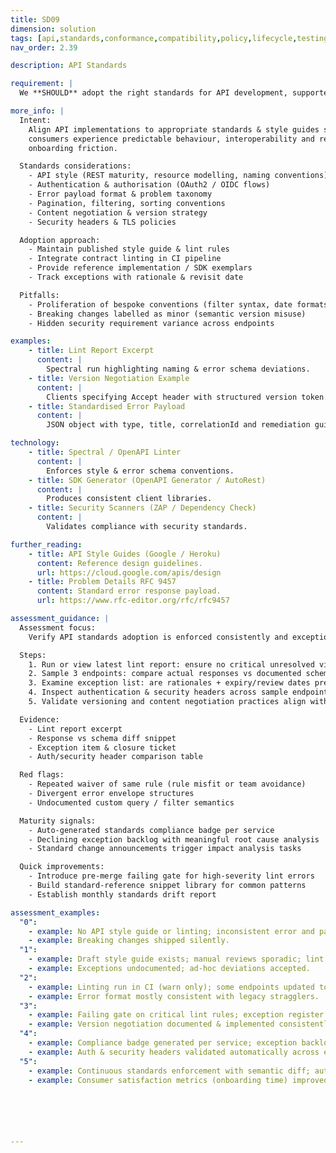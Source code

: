 ```yaml
---
title: SD09
dimension: solution
tags: [api,standards,conformance,compatibility,policy,lifecycle,testing,deprecation,style-guide,linting,governance-workflow]
nav_order: 2.39

description: API Standards

requirement: |
  We **SHOULD** adopt the right standards for API development, supported by user, consumer, and market / supplier engagement.

more_info: |
  Intent:
    Align API implementations to appropriate standards & style guides so
    consumers experience predictable behaviour, interoperability and reduced
    onboarding friction.

  Standards considerations:
    - API style (REST maturity, resource modelling, naming conventions)
    - Authentication & authorisation (OAuth2 / OIDC flows)
    - Error payload format & problem taxonomy
    - Pagination, filtering, sorting conventions
    - Content negotiation & version strategy
    - Security headers & TLS policies

  Adoption approach:
    - Maintain published style guide & lint rules
    - Integrate contract linting in CI pipeline
    - Provide reference implementation / SDK exemplars
    - Track exceptions with rationale & revisit date

  Pitfalls:
    - Proliferation of bespoke conventions (filter syntax, date formats)
    - Breaking changes labelled as minor (semantic version misuse)
    - Hidden security requirement variance across endpoints

examples: 
    - title: Lint Report Excerpt
      content: |
        Spectral run highlighting naming & error schema deviations.
    - title: Version Negotiation Example
      content: |
        Clients specifying Accept header with structured version token.
    - title: Standardised Error Payload
      content: |
        JSON object with type, title, correlationId and remediation guidance.

technology:
    - title: Spectral / OpenAPI Linter
      content: |
        Enforces style & error schema conventions.
    - title: SDK Generator (OpenAPI Generator / AutoRest)
      content: |
        Produces consistent client libraries.
    - title: Security Scanners (ZAP / Dependency Check)
      content: |
        Validates compliance with security standards.

further_reading:
    - title: API Style Guides (Google / Heroku)
      content: Reference design guidelines.
      url: https://cloud.google.com/apis/design
    - title: Problem Details RFC 9457
      content: Standard error response payload.
      url: https://www.rfc-editor.org/rfc/rfc9457

assessment_guidance: |
  Assessment focus:
    Verify API standards adoption is enforced consistently and exceptions are controlled with lifecycle visibility.

  Steps:
    1. Run or view latest lint report: ensure no critical unresolved violations for new endpoints.
    2. Sample 3 endpoints: compare actual responses vs documented schema (status codes, error format consistency).
    3. Examine exception list: are rationales + expiry/review dates present? Check at least one resolution example.
    4. Inspect authentication & security headers across sample endpoints for uniformity.
    5. Validate versioning and content negotiation practices align with standard (e.g. Accept header usage documented & implemented).

  Evidence:
    - Lint report excerpt
    - Response vs schema diff snippet
    - Exception item & closure ticket
    - Auth/security header comparison table

  Red flags:
    - Repeated waiver of same rule (rule misfit or team avoidance)
    - Divergent error envelope structures
    - Undocumented custom query / filter semantics

  Maturity signals:
    - Auto-generated standards compliance badge per service
    - Declining exception backlog with meaningful root cause analysis
    - Standard change announcements trigger impact analysis tasks

  Quick improvements:
    - Introduce pre-merge failing gate for high-severity lint errors
    - Build standard-reference snippet library for common patterns
    - Establish monthly standards drift report

assessment_examples:
  "0":
    - example: No API style guide or linting; inconsistent error and pagination formats.
    - example: Breaking changes shipped silently.
  "1":
    - example: Draft style guide exists; manual reviews sporadic; lint tool not enforced.
    - example: Exceptions undocumented; ad-hoc deviations accepted.
  "2":
    - example: Linting run in CI (warn only); some endpoints updated toward standard; exception list started.
    - example: Error format mostly consistent with legacy stragglers.
  "3":
    - example: Failing gate on critical lint rules; exception register with expiry dates; uniform error & pagination design.
    - example: Version negotiation documented & implemented consistently.
  "4":
    - example: Compliance badge generated per service; exception backlog trend downward; standards updates produce impact PRs.
    - example: Auth & security headers validated automatically across endpoints.
  "5":
    - example: Continuous standards enforcement with semantic diff; automated root cause clustering of repeated violations.
    - example: Consumer satisfaction metrics (onboarding time) improved attributable to consistent standards adoption.






---
```

